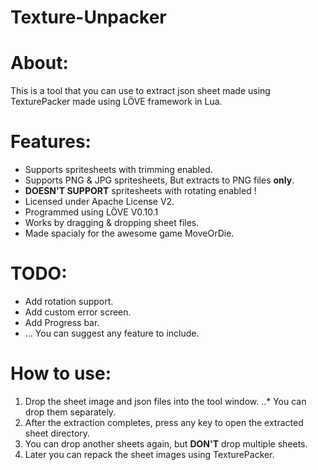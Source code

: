 Texture-Unpacker
================
About:
======
This is a tool that you can use to extract json sheet made using TexturePacker made using LÖVE framework in Lua.

Features:
=========
- Supports spritesheets with trimming enabled.
- Supports PNG & JPG spritesheets, But extracts to PNG files **only**.
- **DOESN'T SUPPORT** spritesheets with rotating enabled !
- Licensed under Apache License V2.
- Programmed using LÖVE V0.10.1
- Works by dragging & dropping sheet files.
- Made spacialy for the awesome game MoveOrDie.

TODO:
=====
- Add rotation support.
- Add custom error screen.
- Add Progress bar.
- ... You can suggest any feature to include.

How to use:
===========
1. Drop the sheet image and json files into the tool window. 
..* You can drop them separately.
2. After the extraction completes, press any key to open the extracted sheet directory.
3. You can drop another sheets again, but **DON'T** drop multiple sheets.
4. Later you can repack the sheet images using TexturePacker.
